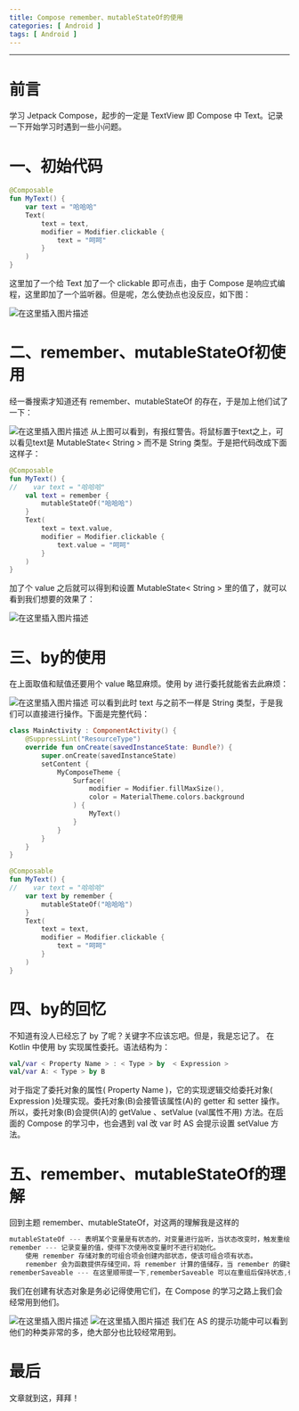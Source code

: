 ```yaml
---
title: Compose remember、mutableStateOf的使用
categories: [ Android ]
tags: [ Android ]
---
```



---

# 前言
学习 Jetpack Compose，起步的一定是 TextView 即 Compose 中 Text。记录一下开始学习时遇到一些小问题。


# 一、初始代码

```kotlin
@Composable
fun MyText() {
    var text = "哈哈哈"
    Text(
        text = text,
        modifier = Modifier.clickable {
            text = "呵呵"
        }
    )
}
```
这里加了一个给 Text 加了一个 clickable 即可点击，由于 Compose 是响应式编程，这里即加了一个监听器。但是呢，怎么使劲点也没反应，如下图：

![在这里插入图片描述](https://i-blog.csdnimg.cn/blog_migrate/5da7fae2918386a912faaee0aa96d8f4.gif)


# 二、remember、mutableStateOf初使用
经一番搜索才知道还有 remember、mutableStateOf 的存在，于是加上他们试了一下：

![在这里插入图片描述](https://i-blog.csdnimg.cn/blog_migrate/f0e0cbf35fe6ba3c275ee74c2b83c2d1.png)
从上图可以看到，有报红警告。将鼠标置于text之上，可以看见text是 MutableState< String > 而不是 String 类型。于是把代码改成下面这样子：

```kotlin
@Composable
fun MyText() {
//    var text = "哈哈哈"
    val text = remember {
        mutableStateOf("哈哈哈")
    }
    Text(
        text = text.value,
        modifier = Modifier.clickable {
            text.value = "呵呵"
        }
    )
}
```
加了个 value 之后就可以得到和设置 MutableState< String > 里的值了，就可以看到我们想要的效果了：

![在这里插入图片描述](https://i-blog.csdnimg.cn/blog_migrate/adf42064962cad410dbc17ccb74f82f5.gif)

# 三、by的使用
在上面取值和赋值还要用个 value 略显麻烦。使用 by 进行委托就能省去此麻烦：

![在这里插入图片描述](https://i-blog.csdnimg.cn/blog_migrate/2259edddae4597d3feb25eb01d41a878.png)
可以看到此时 text 与之前不一样是 String 类型，于是我们可以直接进行操作。下面是完整代码：

```kotlin
class MainActivity : ComponentActivity() {
    @SuppressLint("ResourceType")
    override fun onCreate(savedInstanceState: Bundle?) {
        super.onCreate(savedInstanceState)
        setContent {
            MyComposeTheme {
                Surface(
                    modifier = Modifier.fillMaxSize(),
                    color = MaterialTheme.colors.background
                ) {
                    MyText()
                }
            }
        }
    }
}

@Composable
fun MyText() {
//    var text = "哈哈哈"
    var text by remember {
        mutableStateOf("哈哈哈")
    }
    Text(
        text = text,
        modifier = Modifier.clickable {
            text = "呵呵"
        }
    )
}
```
# 四、by的回忆
不知道有没人已经忘了 by 了呢？关键字不应该忘吧。但是，我是忘记了。
在 Kotlin 中使用 by 实现属性委托。语法结构为：

```kotlin
val/var < Property Name > : < Type > by  < Expression >
val/var A: < Type > by B
```

对于指定了委托对象的属性( Property Name )，它的实现逻辑交给委托对象( Expression )处理实现。委托对象(B)会接管该属性(A)的 getter 和 setter 操作。所以，委托对象(B)会提供(A)的 getValue 、setValue (val属性不用) 方法。在后面的 Compose 的学习中，也会遇到 val 改 var 时 AS 会提示设置 setValue 方法。
# 五、remember、mutableStateOf的理解
回到主题 remember、mutableStateOf，对这两的理解我是这样的

```kotlin
mutableStateOf --- 表明某个变量是有状态的，对变量进行监听，当状态改变时，触发重绘。
remember --- 记录变量的值，使得下次使用改变量时不进行初始化。
	使用 remember 存储对象的可组合项会创建内部状态，使该可组合项有状态。
	remember 会为函数提供存储空间，将 remember 计算的值储存，当 remember 的键改变的时候会进行重新计算值并储存。
rememberSaveable --- 在这里顺带提一下,rememberSaveable 可以在重组后保持状态,也可以在重新创建 activity 和进程后保持状态。
```
我们在创建有状态对象是务必记得使用它们，在 Compose 的学习之路上我们会经常用到他们。

![在这里插入图片描述](https://i-blog.csdnimg.cn/blog_migrate/2b1d7ff75cba1c5a813b2ba95105a4b1.png)
![在这里插入图片描述](https://i-blog.csdnimg.cn/blog_migrate/fb8818ff3be6c8bc673ebf56b3f6cd91.png)
我们在 AS 的提示功能中可以看到他们的种类非常的多，绝大部分也比较经常用到。

# 最后
文章就到这，拜拜！
